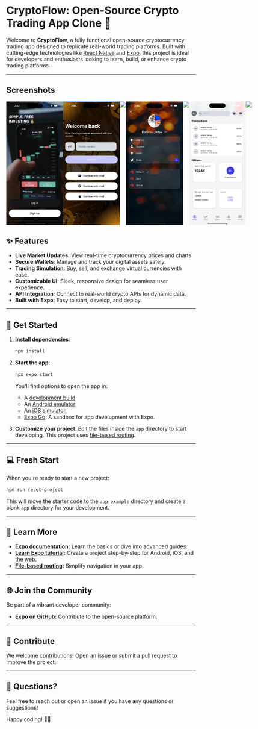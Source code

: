 # CryptoFlow: Open-Source Crypto Trading App Clone 🚀

Welcome to **CryptoFlow**, a fully functional open-source cryptocurrency trading app designed to replicate real-world trading platforms. Built with cutting-edge technologies like [React Native](https://reactnative.dev) and [Expo](https://expo.dev), this project is ideal for developers and enthusiasts looking to learn, build, or enhance crypto trading platforms.

---

## Screenshots

<div style="display: flex; flex-direction: 'row';">
<img src="./screenshot/1.png" width=30%>
<img src="./screenshot/2.png" width=30%>
<img src="./screenshot/3.png" width=30%>
<img src="./screenshot/4.png" width=30%>
<img src="./screenshot/5.png" width=30%>
<img src="./screenshot/6.png" width=30%>
<img src="./screenshot/7.png" width=30%>
</div>



## ✨ Features

- **Live Market Updates**: View real-time cryptocurrency prices and charts.
- **Secure Wallets**: Manage and track your digital assets safely.
- **Trading Simulation**: Buy, sell, and exchange virtual currencies with ease.
- **Customizable UI**: Sleek, responsive design for seamless user experience.
- **API Integration**: Connect to real-world crypto APIs for dynamic data.
- **Built with Expo**: Easy to start, develop, and deploy.

---

## 🚀 Get Started

1. **Install dependencies**:
   ```bash
   npm install
   ```

2. **Start the app**:
   ```bash
   npx expo start
   ```

   You’ll find options to open the app in:
   - A [development build](https://docs.expo.dev/develop/development-builds/introduction/)
   - An [Android emulator](https://docs.expo.dev/workflow/android-studio-emulator/)
   - An [iOS simulator](https://docs.expo.dev/workflow/ios-simulator/)
   - [Expo Go](https://expo.dev/go): A sandbox for app development with Expo.

3. **Customize your project**:
   Edit the files inside the `app` directory to start developing. This project uses [file-based routing](https://docs.expo.dev/router/introduction).

---

## 💻 Fresh Start

When you're ready to start a new project:
```bash
npm run reset-project
```
This will move the starter code to the `app-example` directory and create a blank `app` directory for your development.

---

## 📜 Learn More

- **[Expo documentation](https://docs.expo.dev/):** Learn the basics or dive into advanced guides.
- **[Learn Expo tutorial](https://docs.expo.dev/tutorial/introduction/):** Create a project step-by-step for Android, iOS, and the web.
- **[File-based routing](https://docs.expo.dev/router/introduction):** Simplify navigation in your app.

---

## 🌐 Join the Community

Be part of a vibrant developer community:

- **[Expo on GitHub](https://github.com/expo/expo):** Contribute to the open-source platform.

---

## 🤝 Contribute

We welcome contributions! Open an issue or submit a pull request to improve the project.

---

## 📩 Questions?

Feel free to reach out or open an issue if you have any questions or suggestions!

Happy coding! 🧑‍💻
